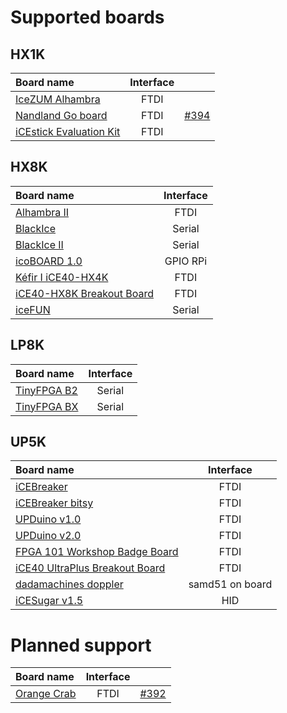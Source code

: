 # Supported boards

## HX1K

| Board name                                                              | Interface |                                                          |
| :---------------------------------------------------------------------- | :-------: | :------------------------------------------------------- |
| [IceZUM Alhambra](https://github.com/FPGAwars/icezum)                   |   FTDI    |                                                          |
| [Nandland Go board](https://www.nandland.com/goboard/introduction.html) |   FTDI    | [#394](https://github.com/FPGAwars/icestudio/issues/394) |
| [iCEstick Evaluation Kit](http://www.latticesemi.com/icestick)          |   FTDI    |                                                          |

## HX8K

| Board name                                                                                                       | Interface |
| :--------------------------------------------------------------------------------------------------------------- | :-------: |
| [Alhambra II](https://github.com/FPGAwars/Alhambra-II-FPGA)                                                      |   FTDI    |
| [BlackIce](https://hackaday.io/project/12930-blackice-low-cost-open-hardware-fpga-dev-board)                     |  Serial   |
| [BlackIce II](https://github.com/mystorm-org/BlackIce-II)                                                        |  Serial   |
| [icoBOARD 1.0](http://icoboard.org/about-icoboard.html)                                                          | GPIO RPi  |
| [Kéfir I iCE40-HX4K](http://fpgalibre.sourceforge.net/Kefir/)                                                    |   FTDI    |
| [iCE40-HX8K Breakout Board](http://www.latticesemi.com/Products/DevelopmentBoardsAndKits/iCE40HX8KBreakoutBoard) |   FTDI    |
| [iceFUN](https://www.robot-electronics.co.uk/icefun.html)                                                        |  Serial   |

## LP8K

| Board name                                              | Interface |
| :------------------------------------------------------ | :-------: |
| [TinyFPGA B2](https://tinyfpga.com/b-series-guide.html) |  Serial   |
| [TinyFPGA BX](https://tinyfpga.com/bx/guide.html)       |  Serial   |

## UP5K

| Board name                                                                                                                    | Interface       |
| :---------------------------------------------------------------------------------------------------------------------------- | :-------------: |
| [iCEBreaker](https://github.com/icebreaker-fpga/icebreaker)                                                                   |   FTDI          |
| [iCEBreaker bitsy](https://github.com/icebreaker-fpga/icebreaker)                                                             |   FTDI          |
| [UPDuino v1.0](http://gnarlygrey.atspace.cc/development-platform.html#upduino)                                                |   FTDI          |
| [UPDuino v2.0](http://gnarlygrey.atspace.cc/development-platform.html#upduino_v2l)                                            |   FTDI          |
| [FPGA 101 Workshop Badge Board](https://github.com/mmicko/workshop_badge)                                                     |   FTDI          |
| [iCE40 UltraPlus Breakout Board](http://www.latticesemi.com/en/Products/DevelopmentBoardsAndKits/iCE40UltraPlusBreakoutBoard) |   FTDI          |
| [dadamachines doppler](https://dadamachines.com/product/doppler/)                                                             | samd51 on board |
| [iCESugar v1.5](https://github.com/wuxx/icesugar)                                                                             |   HID           |

# Planned support

| Board name                                              | Interface |                                                          |
| :------------------------------------------------------ | :-------: | :------------------------------------------------------- |
| [Orange Crab](https://github.com/gregdavill/OrangeCrab) |   FTDI    | [#392](https://github.com/FPGAwars/icestudio/issues/392) |
